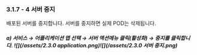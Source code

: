 ### 3.1.7 - 4 서버 중지

배포된 서버를 중지합니다. 서버를 중지하면 실제 POD는 삭제됩니다.

##### a\)    서비스 → 어플리케이션 맵 선택 → 서버 액션메뉴 클릭\(활성화\) → 중지를 클릭합니다. ![](/assets/2.3.0 application.png)![](/assets/2.3.0 서버 중지.png)



